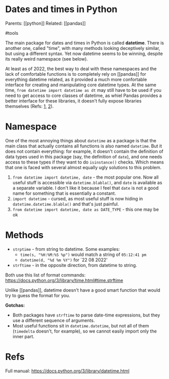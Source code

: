 # Dates and times in Python

Parents: [[python]]
Related: [[pandas]]

#tools


The main package for dates and times in Python is called **datetime**. There is another one, called "time", with many methods looking deceptively similar, but using a different syntax. Yet now datetime seems to be winning, despite its really weird namespace (see below).

At least as of 2022, the best way to deal with these namespaces and the lack of comfortable functions is to completely rely on [[pandas]] for everything datetime related, as it provided a much more confortable interface for creating and manipulating core datetime types. At the same time, `from datetime import datetime as dt` may still have to be used if you need to get access to core classes of datetime, as whiel Pandas provides a better interface for these libraries, it doesn't fully expose libraries themselves (Refs: [1](https://gitlab.tudelft.nl/rhenning/ANTS-model/-/issues/28), [2](https://stackoverflow.com/questions/60856866/why-was-datetime-removed-from-pandas-1-0#:~:text=%22FutureWarning%3A%20The%20pandas.,Import%20from%20datetime%20module%20instead.%22)).

# Namespace

One of the most annoying things about `datetime` as a package is that the main class that actually contains all functions is also named `datetime`. But it does not contain everything: for example, it doesn't contain the definition of data types used in this package (say, the definition of `date`), and one needs access to these types if they want to do `isinstance()` checks. Which means that one is faced with several almost equally ugly solutions to this problem.

1. `from datetime import datetime, date` - the most popular one. Now all useful stuff is accessible via `datetime.blabla()`, and `date` is available as a separate variable. I don't like it because I feel that `date` is not a good name for something that is essentially a constant.
2. `import datetime` - cursed, as most useful stuff is now hiding in `datetime.datetime.blabla()` and that's just painful.
3. `from datetime import datetime, date as DATE_TYPE` - this one may be ok

# Methods

* `strptime` - from string to datetime. Some examples:
    *  `time(s, "%H:%M:%S %p")` would match a string of `05:12:41 pm`
    *  `datetime(d, "%d %m %Y")` for `22 08 2022'
* `strftime` - in the opposite direction, from datetime to string. 

Both use this list of format commands: https://docs.python.org/3/library/time.html#time.strftime

Unlike [[pandas]], datetime doesn't have a good smart function that would try to guess the format for you.

**Gotchas:**
* Both packages have `strftime` to parse date-time expressions, but they use a different sequence of arguments.
* Most useful functions sit in `datetime.datetime`, but not all of them (`timedelta` doesn't, for example), so we cannot easily import only the inner part.

# Refs

Full manual:
https://docs.python.org/3/library/datetime.html